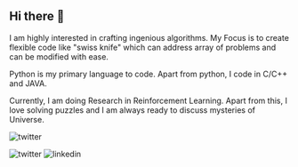 ## Hi there 👋

I am highly interested in crafting ingenious algorithms. My Focus is to create flexible code like "swiss knife" which can address array of problems and can be modified with ease.

Python is my primary language to code. Apart from python, I code in C/C++ and JAVA.

Currently, I am doing Research in Reinforcement Learning. Apart from this, I love solving puzzles and I am always ready to discuss mysteries of Universe.

![[twitter](https://twitter.com/MilanZinzuvadiy)](https://github.com/MilanVZinzuvadiya/MilanVZinzuvadiya/blob/master/twitter.ico)

![![twitter](https://github.com/MilanVZinzuvadiya/MilanVZinzuvadiya/blob/master/twitter.ico)](https://twitter.com/MilanZinzuvadiy)  ![![linkedin](https://github.com/MilanVZinzuvadiya/MilanVZinzuvadiya/blob/master/linkdin.png)](https://www.linkedin.com/in/milanzinzuvadiya/)
<!--
**MilanVZinzuvadiya/MilanVZinzuvadiya** is a ✨ _special_ ✨ repository because its `README.md` (this file) appears on your GitHub profile.

Here are some ideas to get you started:

- 🔭 I’m currently working on ...
- 🌱 I’m currently learning ...
- 👯 I’m looking to collaborate on ...
- 🤔 I’m looking for help with ...
- 💬 Ask me about ...
- 📫 How to reach me: ...
- 😄 Pronouns: ...
- ⚡ Fun fact: ...
-->
